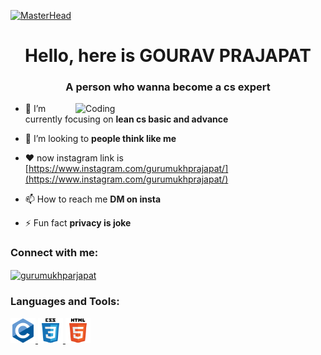 [![MasterHead](https://user-images.githubusercontent.com/117162170/229603151-023a917d-2dee-4d76-98a3-b80be7fc658a.gif)]()
<h1 align="center">Hello, here is GOURAV PRAJAPAT</h1>
<h3 align="center">A person who wanna become a cs expert</h3>
<img align="right" alt="Coding" width="400" src="https://pro2-bar-s3-cdn-cf.myportfolio.com/93bea8ef802a988ed8ab44889dc82b83/13d79c62-bf64-42a5-b1e0-3bba1acf8f9b_rw_1200.gif?h=eec2d9f16781bc52a9dd1a85db0c57ec">

- 🔭 I’m currently focusing on **lean cs basic and advance**

- 👯 I’m looking to **people think like me**

- ❤️ now instagram link is [https://www.instagram.com/gurumukhprajapat/](https://www.instagram.com/gurumukhprajapat/)

- 📫 How to reach me **DM on insta**

- ⚡ Fun fact **privacy is joke**

<h3 align="left">Connect with me:</h3>
<p align="left">
<a href="https://instagram.com/gurumukhparjapat" target="blank"><img align="center" src="https://raw.githubusercontent.com/rahuldkjain/github-profile-readme-generator/master/src/images/icons/Social/instagram.svg" alt="gurumukhparjapat" height="30" width="40" /></a>
</p>

<h3 align="left">Languages and Tools:</h3>
<p align="left"> <a href="https://www.cprogramming.com/" target="_blank" rel="noreferrer"> <img src="https://raw.githubusercontent.com/devicons/devicon/master/icons/c/c-original.svg" alt="c" width="40" height="40"/> </a> <a href="https://www.w3schools.com/css/" target="_blank" rel="noreferrer"> <img src="https://raw.githubusercontent.com/devicons/devicon/master/icons/css3/css3-original-wordmark.svg" alt="css3" width="40" height="40"/> </a> <a href="https://www.w3.org/html/" target="_blank" rel="noreferrer"> <img src="https://raw.githubusercontent.com/devicons/devicon/master/icons/html5/html5-original-wordmark.svg" alt="html5" width="40" height="40"/> </a> </p>
